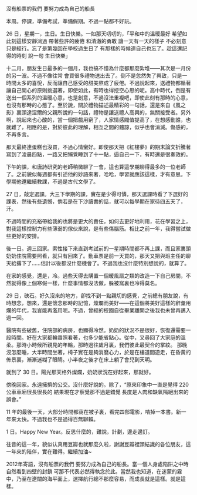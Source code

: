 沒有船票的我們 要努力成為自己的船長


本周。停課，準備考試，準備假期。不過一點都不好玩。

26 日，星期一，生日。生日快樂。一如那天叨叨的，「平和中的溫暖最好 希望如此刻這樣安靜淌過 帶著些許的疲倦 和清澈的勇敢 讓一天有一天的樣子 不必刻意 只是經行。忘了是第幾回在學校過生日了 有那樣的時候連自己也忘了。趁這還記得的時刻 說一句 生日快樂」

十二月，朋友生日最多的一個月，我也搞不懂為什麼都那麼紮堆——其次是一月份的另一波。不過不像往常 會買很多禮物送出去了。倒不是忽然失了興致，只是一時間太多的喜悅，反而讓自己感受的甜美熬成了疲倦。不過說起來，送禮物都循著讓自己開心的原則挑選著，即使如此，有時也得挖空心思的呢。高中時代，倒是有送出一個系列的溫暖心意，也是創意，不過沒法重複吧，即使此刻有那時的心意，也沒有那時的心態了。至於說，關於禮物描述最精彩的一句話，還是來自《風之影》裏頭達涅爾的父親所說的一句話，禮物是讓送禮人高興的，無關接受者。另外啊，說起來也心酸的，當一個把戲用窮了，人家情感閥值提高了，在想感動誰，也就難了，相應的是，對於彼此的理解，相互之間的體諒，似乎也會消減。傷感的，不再多言。

那天最終連蛋糕也沒買，不過心情蠻好。即使那天把《紅樓夢》的期末論文折騰著寫到了淩晨四點，一路又把懶覺睡到了十一點，逼自己一下，有時還是很奏效的。

下午的課，和唐詩研究的老師稍微聊了一會，這也算這學期聊得最多的一位老師了。之前貌似每週都有引述他的妙語來著，哈哈，學習就應該這樣，才有意思。下學期他還繼續教課，不過是古代文學了。

27 日，敲定選課。大三下學期的課，實在是少得可憐，那天選課時看了下選好的課表，然後有些遺憾，倘若是在下沙讀書的話，就可以每學期在家待四五天了，汗。

不過時間的充裕帶給我的也將是更大的責任，如何去更好地利用，花在學習之上，對我這樣控制力有些薄弱的傢伙來說，是有些傷腦筋。相比之前一年，我得嘗試做些更好的安排。

後一日。週三回家。索性接下來直到考試前的一星期時間都不再上課，而且家裏頭奶奶住院需要照看，就只有回來了。動車票是前一天買的，那天又把與班主任的聊天給撂下了……估計以後都沒什麼機會了。不過我也沒什麼特別想說的，就算了。

在家的感覺，還是，冷。過些天得去購置一個暖風扇之類的改造一下自己房間，不然就得像上個寒假一樣，什麼事情都沒法做，躲被窩裏也冷得莫名。

29 日，硤石。好久沒來的地方，卻找不到一點親切的感覺，之前總有朋友說，有時想念，想來，還是懷念那時的記憶，燦爛而美好——在這個將美好這樣的辭彙用爛的年代，我豈能再濫用呢。不過，曾經的校園自從畢業離開之後我也未曾再邁入過一回。

醫院有些破舊，住院部的病房，也顯得冷然。奶奶的狀況不是很好，恢復還需要一段時間。好在大家都輪番照看著，也多少能省點心。從中，又尋回了大家庭的溫柔。那時小時候所親見的年輪，那時過往歲月裏，我們彼此最契合的掌紋。
        那晚沒怎麼睡，大半時間坐著，椅子實在是夠消磨心力，於是在樓道間遊走，在昏黃的佈景裏，漸漸迷糊了眼睛。小半夜之後才在床上躺了會兒到天明。

就到了 30 日。陽光那天格外燦爛，奶奶狀況在好起來，那就好。

傍晚回家。永遠擁擠的公交。沒什麼好說的。除了，“原來印象中一直是覺得 220 公車車廂很長很長的 結果現在才察覺那不過是錯覺 長度是人肉和缺氧隔絕出來的誤會。”

11 年的最後一天，大部分時間都窩在被子裏，看完四部電影，啃掉一本書。新一年來太快。不過我也不是過得百無聊賴。

1 日。Happy New Year。反思什麼的，難說，計劃，邊走邊訂。

往昔的這一年，貌似认真用豆瓣也就那麼久啦，謝謝豆瓣裡頭結識的各位朋友，這一年來的陪伴，實在難得。繼續加油~

2012年寄語，沒有船票的我們 要努力成為自己的船長。當一個人身處陷阱之中時 自然看到四壁的封鎖 可那不代表必然得執念於此。當然我也知道，在迷蒙的霧中，乃至在遼闊的海平面上，選擇航行總不那麼容易，而成長就是這樣。就是這樣。